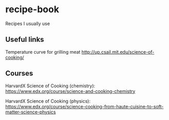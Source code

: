 # recipe-book
Recipes I usually use

## Useful links

Temperature curve for grilling meat
http://up.csail.mit.edu/science-of-cooking/

## Courses

HarvardX Science of Cooking (chemistry): https://www.edx.org/course/science-and-cooking-chemistry

HarvardX Science of Cooking (physics): https://www.edx.org/course/science-cooking-from-haute-cuisine-to-soft-matter-science-physics
